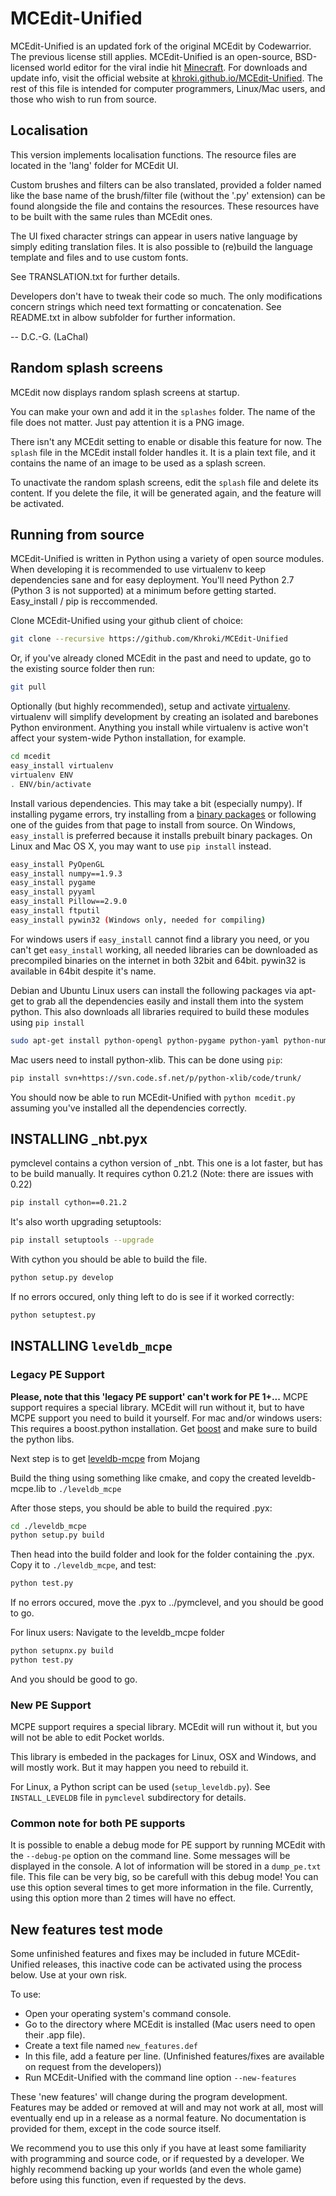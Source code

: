 # MCEdit-Unified

MCEdit-Unified is an updated fork of the original MCEdit by Codewarrior. The previous license still applies. MCEdit-Unified is an open-source, BSD-licensed world editor for the viral indie hit [Minecraft](http://www.minecraft.net/). For downloads and update info, visit the official website at [khroki.github.io/MCEdit-Unified](http://khroki.github.io/MCEdit-Unified/). The rest of this file is intended for computer programmers, Linux/Mac users, and those who wish to run from source.

## Localisation

This version implements localisation functions.
The resource files are located in the 'lang' folder for MCEdit UI.

Custom brushes and filters can be also translated, provided a folder named like the base name of the brush/filter file (without the '.py' extension) can be found alongside the file and contains the resources.
These resources have to be built with the same rules than MCEdit ones.

The UI fixed character strings can appear in users native language by simply editing translation files.
It is also possible to (re)build the language template and files and to use custom fonts.

See TRANSLATION.txt for further details.

Developers don't have to tweak their code so much.
The only modifications concern strings which need text formatting or concatenation.
See README.txt in albow subfolder for further information.

-- D.C.-G. (LaChal)

## Random splash screens

MCEdit now displays random splash screens at startup.

You can make your own and add it in the `splashes` folder. The name of the file does not matter. Just pay attention it is a PNG image.

There isn't any MCEdit setting to enable or disable this feature for now.
The `splash` file in the MCEdit install folder handles it. It is a plain text file, and it contains the name of an image to be used as a splash screen.

To unactivate the random splash screens, edit the `splash` file and delete its content.
If you delete the file, it will be generated again, and the feature will be activated.

## Running from source

MCEdit-Unified is written in Python using a variety of open source modules. When developing it is recommended to use virtualenv to keep dependencies sane and for easy deployment. You'll need Python 2.7 (Python 3 is not supported) at a minimum before getting started. Easy_install / pip is reccommended.

Clone MCEdit-Unified using your github client of choice:

```sh
git clone --recursive https://github.com/Khroki/MCEdit-Unified
```

Or, if you've already cloned MCEdit in the past and need to update, go to the existing source folder then run:

```sh
git pull
```

Optionally (but highly recommended), setup and activate [virtualenv](http://pypi.python.org/pypi/virtualenv). virtualenv will simplify development by creating an isolated and barebones Python environment. Anything you install while virtualenv is active won't affect your system-wide Python installation, for example.

```sh
cd mcedit
easy_install virtualenv
virtualenv ENV
. ENV/bin/activate
```

Install various dependencies. This may take a bit (especially numpy). If installing pygame errors, try installing from a [binary packages](http://pygame.org/install.html) or following one of the guides from that page to install from source. On Windows, `easy_install` is preferred because it installs prebuilt binary packages. On Linux and Mac OS X, you may want to use `pip install` instead.

```sh
easy_install PyOpenGL
easy_install numpy==1.9.3
easy_install pygame
easy_install pyyaml
easy_install Pillow==2.9.0
easy_install ftputil
easy_install pywin32 (Windows only, needed for compiling)
```

For windows users if `easy_install` cannot find a library you need, or you can't get `easy_install` working, all needed libraries can be downloaded as precompiled binaries on the internet in both 32bit and 64bit. pywin32 is available in 64bit despite it's name.

Debian and Ubuntu Linux users can install the following packages via apt-get to grab all the dependencies easily and install them into the system python. This also downloads all libraries required to build these modules using `pip install`

```sh
sudo apt-get install python-opengl python-pygame python-yaml python-numpy python-xlib
```

Mac users need to install python-xlib. This can be done using `pip`:

```sh
pip install svn+https://svn.code.sf.net/p/python-xlib/code/trunk/
```

You should now be able to run MCEdit-Unified with `python mcedit.py` assuming you've installed all the dependencies correctly.

## INSTALLING _nbt.pyx

pymclevel contains a cython version of _nbt. This one is a lot faster, but has to be build manually.
It requires cython 0.21.2 (Note: there are issues with 0.22)

```sh
pip install cython==0.21.2
```

It's also worth upgrading setuptools:

```sh
pip install setuptools --upgrade
```

With cython you should be able to build the file.

```sh
python setup.py develop
```

If no errors occured, only thing left to do is see if it worked correctly:

```sh
python setuptest.py
```

## INSTALLING `leveldb_mcpe`

### Legacy PE Support

__Please, note that this 'legacy PE support' can't work for PE 1+...__
MCPE support requires a special library. MCEdit will run without it, but to have MCPE support you need to build it yourself.
For mac and/or windows users:
This requires a boost.python installation.
Get [boost](http://www.boost.org/) and make sure to build the python libs.

Next step is to get [leveldb-mcpe](https://github.com/Mojang/leveldb-mcpe) from Mojang

Build the thing using something like cmake, and copy the created leveldb-mcpe.lib to `./leveldb_mcpe`

After those steps, you should be able to build the required .pyx:

```sh
cd ./leveldb_mcpe
python setup.py build
```

Then head into the build folder and look for the folder containing the .pyx. Copy it to `./leveldb_mcpe`, and test:

```sh
python test.py
```

If no errors occured, move the .pyx to ../pymclevel, and you should be good to go.

For linux users:
Navigate to the leveldb_mcpe folder

```sh
python setupnx.py build
python test.py
```

And you should be good to go.

### New PE Support

MCPE support requires a special library. MCEdit will run without it, but you will not be able to edit Pocket worlds.

This library is embeded in the packages for Linux, OSX and Windows, and will mostly work.
But it may happen you need to rebuild it.

For Linux, a Python script can be used (`setup_leveldb.py`). See `INSTALL_LEVELDB` file in `pymclevel` subdirectory for details.

[comment]: <> ([[Windows an OSX part to be written.]])

### Common note for both PE supports

It is possible to enable a debug mode for PE support by running MCEdit with the `--debug-pe` option on the command line.
Some messages will be displayed in the console. A lot of information will be stored in a `dump_pe.txt` file. This file can be very big, so be carefull with this debug mode!
You can use this option several times to get more information in the file. Currently, using this option more than 2 times will have no effect.

## New features test mode

Some unfinished features and fixes may be included in future MCEdit-Unified releases, this inactive code can be activated using the process below. Use at your own risk.

To use:

* Open your operating system's command console.
* Go to the directory where MCEdit is installed (Mac users need to open their .app file).
* Create a text file named `new_features.def`
* In this file, add a feature per line. (Unfinished features/fixes are available on request from the developers))
* Run MCEdit-Unified with the command line option `--new-features`

These 'new features' will change during the program development. Features may be added or removed at will and may not work at all, most will eventually end up in a release as a normal feature. No documentation is provided for them, except in the code source itself.

We recommend you to use this only if you have at least some familiarity with programming and source code, or if requested by a developer.
We highly recommend backing up your worlds (and even the whole game) before using this function, even if requested by the devs.
